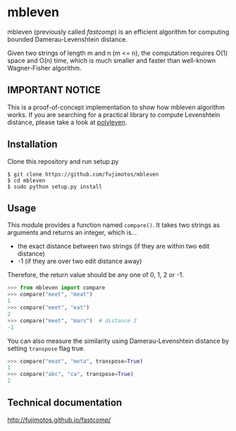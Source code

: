 mbleven
=======

mbleven (previously called *fastcomp*) is an efficient algorithm for
computing bounded Damerau-Levenshtein distance.

Given two strings of length m and n (m <= n), the computation
requires O(1) space and O(n) time, which is much smaller and
faster than well-known Wagner-Fisher algorithm.


IMPORTANT NOTICE
----------------

This is a proof-of-concept implementation to show how mbleven algorithm
works. If you are searching for a practical library to compute Levenshtein
distance, please take a look at [polyleven](
https://github.com/fujimotos/polyleven).


Installation
------------

Clone this repository and run setup.py

    $ git clone https://github.com/fujimotos/mbleven
    $ cd mbleven
    $ sudo python setup.py install


Usage
-----

This module provides a function named `compare()`. It takes two strings
as arguments and returns an integer, which is...

* the exact distance between two strings (if they are within two edit
  distance)
* -1 (if they are over two edit distance away)

Therefore, the return value should be any one of 0, 1, 2 or -1.

```python
>>> from mbleven import compare
>>> compare("meet", "meat")
1
>>> compare("meet", "eat")
2
>>> compare("meet", "mars")  # distance 3
-1
```

You can also measure the similarity using Damerau-Levenshtein distance
by setting `transpose` flag true.

```python
>>> compare("meat", "meta", transpose=True)
1
>>> compare("abc", "ca", transpose=True)
2
```


Technical documentation
-----------------------

http://fujimotos.github.io/fastcomp/
